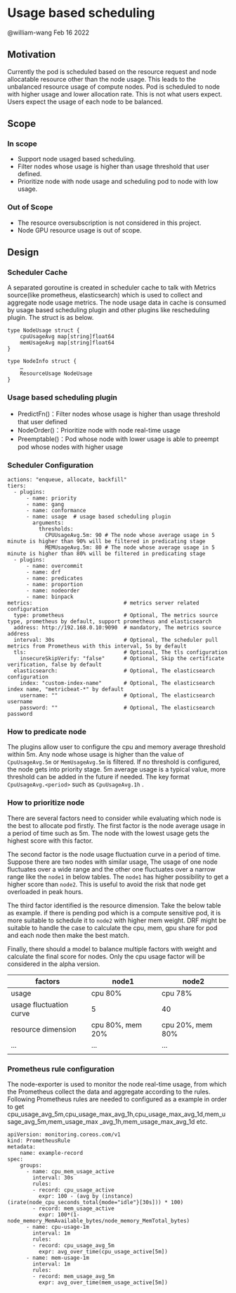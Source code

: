 # Usage based scheduling
@william-wang Feb 16 2022

## Motivation
Currently the pod is scheduled based on the resource request and node allocatable resource other than the node usage. This leads to the unbalanced resource usage of compute nodes. Pod is scheduled to node with higher usage and lower allocation rate. This is not what users expect. Users expect the usage of each node to be balanced.

## Scope
### In scope
* Support node usaged based scheduling.
* Filter nodes whose usage is higher than usage threshold that user defined.
* Prioritize node with node usage and scheduling pod to node with low usage.

### Out of Scope
* The resource oversubscription is not considered in this project.
* Node GPU resource usage is out of scope.

## Design 

### Scheduler Cache
A separated goroutine is created in scheduler cache to talk with Metrics source(like prometheus, elasticsearch) which is used to collect and aggregate node usage metrics. The node usage data in cache is consumed by usage based scheduling plugin and other plugins like rescheduling plugin. The struct is as below. 
```
type NodeUsage struct {
    cpuUsageAvg map[string]float64
    memUsageAvg map[string]float64
}

type NodeInfo struct {
    …
    ResourceUsage NodeUsage
}
```

### Usage based scheduling plugin

* PredictFn()：Filter nodes whose usage is higher than usage threshold that user defined
* NodeOrder()：Prioritize node with node real-time usage
* Preemptable()：Pod whose node with lower usage is able to preempt pod whose nodes with higher usage

### Scheduler Configuration
```
actions: "enqueue, allocate, backfill"  
tiers:
  - plugins:
      - name: priority
      - name: gang
      - name: conformance
      - name: usage  # usage based scheduling plugin
        arguments:
          thresholds:
            CPUUsageAvg.5m: 90 # The node whose average usage in 5 minute is higher than 90% will be filtered in predicating stage
            MEMUsageAvg.5m: 80 # The node whose average usage in 5 minute is higher than 80% will be filtered in predicating stage
  - plugins:
      - name: overcommit
      - name: drf
      - name: predicates
      - name: proportion
      - name: nodeorder
      - name: binpack
metrics:                             # metrics server related configuration
  type: prometheus                   # Optional, The metrics source type, prometheus by default, support prometheus and elasticsearch
  address: http://192.168.0.10:9090  # mandatory, The metrics source address
  interval: 30s                      # Optional, The scheduler pull metrics from Prometheus with this interval, 5s by default
  tls:                               # Optional, The tls configuration
    insecureSkipVerify: "false"      # Optional, Skip the certificate verification, false by default
  elasticsearch:                     # Optional, The elasticsearch configuration
    index: "custom-index-name"       # Optional, The elasticsearch index name, "metricbeat-*" by default
    username: ""                     # Optional, The elasticsearch username
    password: ""                     # Optional, The elasticsearch password
  ```

### How to predicate node
The plugins allow user to configure the cpu and memory average threshold within 5m.
Any node whose usage is higher than the value of `CpuUsageAvg.5m` or `MemUsageAvg.5m` is filtered. If no threshold is configured, the node gets into priority stage.
5m average usage is a typical value, more threshold can be added in the future if needed. The key format `CpuUsageAvg.<period>` such as `CpuUsageAvg.1h` . 

### How to prioritize node
There are several factors need to consider while evaluating which node is the best to allocate pod firstly. The first factor is the node average usage in a period of time such as 5m. The node with the lowest usage gets the highest score with this factor. 

The second factor is the node usage fluctuation curve in a period of time.
Suppose there are two nodes with similar usage, The usage of one node fluctuates over a wide range and the other one fluctuates over a narrow range like the `node1` in below tables. The `node1` has higher possibility to get a higher score than `node2`. This is useful to avoid the risk that node get overloaded in peak hours.

The third factor identified is the resource dimension. Take the below table as example. if there is pending pod which is a compute sensitive pod, it is more suitable to schedule it to `node2` with higher mem weight. DRF might be suitable to handle the case to calculate the cpu, mem, gpu share for pod and each node then make the best match.

Finally, there should a model to balance multiple factors with weight and calculate the final score for nodes. Only the cpu usage factor will be considered in the alpha version.

| factors                   | node1           | node2            |
| ----                      | ----            | ---              |
| usage                     | cpu 80%         | cpu 78%          |
| usage fluctuation curve   | 5               | 40               |
| resource dimension        | cpu 80%, mem 20%| cpu 20%, mem 80% |
| ...                       |   ...           |    ...           |
|                           |                 |                  |


### Prometheus rule configuration
The node-exporter is used to monitor the node real-time usage, from which the Prometheus collect the data and aggregate according to the rules. Following Prometheus rules are needed to configured as a example in order to get cpu_usage_avg_5m,cpu_usage_max_avg_1h,cpu_usage_max_avg_1d,mem_usage_avg_5m,mem_usage_max _avg_1h,mem_usage_max_avg_1d etc. 
```
apiVersion: monitoring.coreos.com/v1
kind: PrometheusRule
metadata:
    name: example-record
spec:
    groups:
      - name: cpu_mem_usage_active
        interval: 30s
        rules:
        - record: cpu_usage_active
          expr: 100 - (avg by (instance) (irate(node_cpu_seconds_total{mode="idle"}[30s])) * 100)
        - record: mem_usage_active
          expr: 100*(1-node_memory_MemAvailable_bytes/node_memory_MemTotal_bytes)
      - name: cpu-usage-1m
        interval: 1m
        rules:
        - record: cpu_usage_avg_5m
          expr: avg_over_time(cpu_usage_active[5m])
      - name: mem-usage-1m
        interval: 1m
        rules:
        - record: mem_usage_avg_5m
          expr: avg_over_time(mem_usage_active[5m])
```

